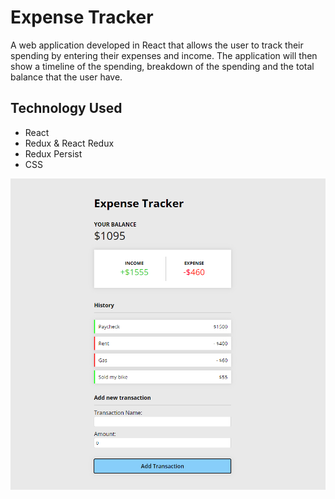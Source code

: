 # Expense Tracker
A web application developed in React that allows the user to track their spending by entering their expenses and income. The application will then show a timeline of the spending, breakdown of the spending and the total balance that the user have. 

## Technology Used
- React
- Redux & React Redux
- Redux Persist
- CSS


![Application Screenshot](./resources/app.png)
